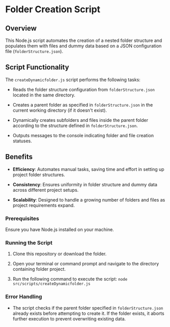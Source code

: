 # Folder Creation Script

## Overview

This Node.js script automates the creation of a nested folder structure and populates them with files and dummy data based on a JSON configuration file (`folderStructure.json`).

## Script Functionality

The `createDynamicfolder.js` script performs the following tasks:

- Reads the folder structure configuration from `folderStructure.json` located in the same directory.
  
- Creates a parent folder as specified in `folderStructure.json` in the current working directory (if it doesn't exist).
  
- Dynamically creates subfolders and files inside the parent folder according to the structure defined in `folderStructure.json`.
  
- Outputs messages to the console indicating folder and file creation statuses.

## Benefits

- **Efficiency**: Automates manual tasks, saving time and effort in setting up project folder structures.
  
- **Consistency**: Ensures uniformity in folder structure and dummy data across different project setups.
  
- **Scalability**: Designed to handle a growing number of folders and files as project requirements expand.


### Prerequisites

Ensure you have Node.js installed on your machine.

### Running the Script

1. Clone this repository or download the folder.

2. Open your terminal or command prompt and navigate to the directory containing folder project.

3. Run the following command to execute the script: `node src/scripts/createDynamicfolder.js`


### Error Handling

- The script checks if the parent folder specified in `folderStructure.json` already exists before attempting to create it. If the folder exists, it aborts further execution to prevent overwriting existing data.

